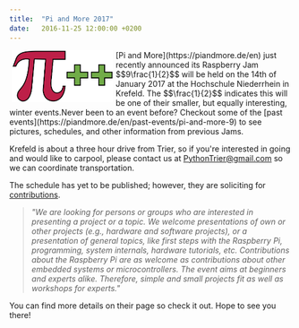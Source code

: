 ```yaml
---
title:  "Pi and More 2017"
date:   2016-11-25 12:00:00 +0200
---
```


<img src="/images/piandmore-big.png" alt="Pi and More Logo" align="left" hspace="5" style="width:180px;">
[Pi and More](https://piandmore.de/en) just recently announced its Raspberry Jam  $$9\frac{1}{2}$$ will be held on the 14th of January 2017 at the Hochschule Niederrhein in Krefeld. The $$\frac{1}{2}$$ indicates this will be one of their smaller, but equally interesting, winter events.Never been to an event before? Checkout some of the [past events](https://piandmore.de/en/past-events/pi-and-more-9) to see pictures, schedules, and other information from previous Jams.  

Krefeld is about a three hour drive from Trier, so if you're interested in going and would like to carpool, please contact us at PythonTrier@gmail.com so we can coordinate transportation.

The schedule has yet to be published; however, they are soliciting for [contributions](https://frosch.piandmore.de/en/pam9-5/call/).
>*"We are looking for persons or groups who are interested in presenting a project or a topic. We welcome presentations of own or other projects (e.g., hardware and software projects), or a presentation of general topics, like first steps with the Raspberry Pi, programming, system internals, hardware tutorials, etc. Contributions about the Raspberry Pi are as welcome as contributions about other embedded systems or microcontrollers. The event aims at beginners and experts alike. Therefore, simple and small projects fit as well as workshops for experts."*

You can find more details on their page so check it out. Hope to see you there!
